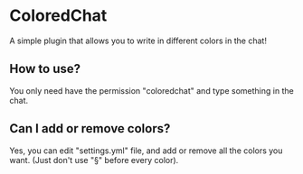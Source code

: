 # ColoredChat
A simple plugin that allows you to write in different colors in the chat!
## How to use?
You only need have the permission "coloredchat" and type something in the chat.

## Can I add or remove colors?
Yes, you can edit "settings.yml" file, and add or remove all the colors you want. (Just don't use "§" before every color).

